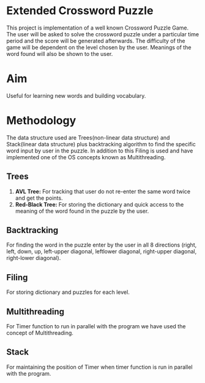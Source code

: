 # Extended Crossword Puzzle 
This project is implementation of a well known Crossword Puzzle Game. The user will be asked to solve the crossword puzzle under a particular time period and the score will be generated afterwards. The difficulty of the game will be dependent on the level chosen by the user. Meanings of the word found will also be shown to the user.

# Aim
Useful for learning new words and building vocabulary.

# Methodology
The data structure used are Trees(non-linear data structure) and Stack(linear data structure) plus backtracking algorithm to find the specific word input by user in the puzzle. In
addition to this Filing is used and have implemented one of the OS concepts known as Multithreading.

## Trees
1) **AVL Tree:** For tracking that user do not re-enter the same word twice and get the points.
2) **Red-Black Tree:** For storing the dictionary and quick access to the meaning of the word found in the puzzle by the user.

## Backtracking
For finding the word in the puzzle enter by the user in all 8 directions (right, left, down, up, left-upper diagonal, leftlower diagonal, right-upper diagonal, right-lower diagonal).

## Filing
For storing dictionary and puzzles for each level.

## Multithreading
For Timer function to run in parallel with the program we have used the concept of Multithreading.

## Stack
For maintaining the position of Timer when timer function is run in parallel with the program.

